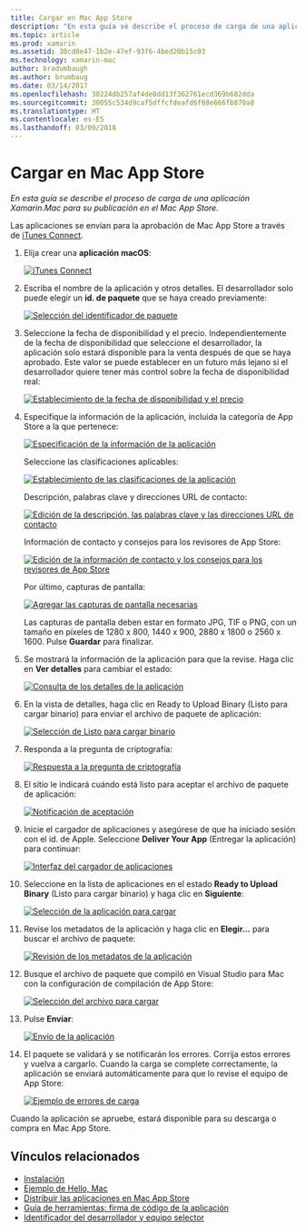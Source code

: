 ```yaml
---
title: Cargar en Mac App Store
description: "En esta guía se describe el proceso de carga de una aplicación Xamarin.Mac para su publicación en el Mac App Store."
ms.topic: article
ms.prod: xamarin
ms.assetid: 30cd0e47-1b2e-47ef-93f6-4bed20b15c03
ms.technology: xamarin-mac
author: bradumbaugh
ms.author: brumbaug
ms.date: 03/14/2017
ms.openlocfilehash: 30224db257af4de8dd13f362761ecd369b682dda
ms.sourcegitcommit: 30055c534d9caf5dffcfdeafd6f08e666fb870a8
ms.translationtype: HT
ms.contentlocale: es-ES
ms.lasthandoff: 03/09/2018
---
```

# <a name="upload-to-mac-app-store"></a>Cargar en Mac App Store

_En esta guía se describe el proceso de carga de una aplicación Xamarin.Mac para su publicación en el Mac App Store._

Las aplicaciones se envían para la aprobación de Mac App Store a través de [iTunes Connect](http://itunesconnect.apple.com/).

1. Elija crear una **aplicación macOS**: 

    [![](uploading-images/image65.png "iTunes Connect")](uploading-images/image65.png#lightbox)

2. Escriba el nombre de la aplicación y otros detalles. El desarrollador solo puede elegir un **id. de paquete** que se haya creado previamente: 

    [![](uploading-images/image66.png "Selección del identificador de paquete")](uploading-images/image66.png#lightbox)

3. Seleccione la fecha de disponibilidad y el precio. Independientemente de la fecha de disponibilidad que seleccione el desarrollador, la aplicación solo estará disponible para la venta después de que se haya aprobado. Este valor se puede establecer en un futuro más lejano si el desarrollador quiere tener más control sobre la fecha de disponibilidad real: 

    [![](uploading-images/image67.png "Establecimiento de la fecha de disponibilidad y el precio")](uploading-images/image67.png#lightbox)

4. Especifique la información de la aplicación, incluida la categoría de App Store a la que pertenece: 

    [![](uploading-images/image68.png "Especificación de la información de la aplicación")](uploading-images/image68.png#lightbox) 

    Seleccione las clasificaciones aplicables: 

    [![](uploading-images/image69.png "Establecimiento de las clasificaciones de la aplicación")](uploading-images/image69.png#lightbox) 

    Descripción, palabras clave y direcciones URL de contacto: 

    [![](uploading-images/image70.png "Edición de la descripción, las palabras clave y las direcciones URL de contacto")](uploading-images/image70.png#lightbox) 

    Información de contacto y consejos para los revisores de App Store: 

    [![](uploading-images/image71.png "Edición de la información de contacto y los consejos para los revisores de App Store")](uploading-images/image71.png#lightbox) 

    Por último, capturas de pantalla: 

    [![](uploading-images/image72.png "Agregar las capturas de pantalla necesarias")](uploading-images/image72.png#lightbox) 

    Las capturas de pantalla deben estar en formato JPG, TIF o PNG, con un tamaño en píxeles de 1280 x 800, 1440 x 900, 2880 x 1800 o 2560 x 1600. Pulse **Guardar** para finalizar.

5. Se mostrará la información de la aplicación para que la revise. Haga clic en **Ver detalles** para cambiar el estado: 

    [![](uploading-images/image73.png "Consulta de los detalles de la aplicación")](uploading-images/image73.png#lightbox)

6. En la vista de detalles, haga clic en Ready to Upload Binary (Listo para cargar binario) para enviar el archivo de paquete de aplicación: 

    [![](uploading-images/image74.png "Selección de Listo para cargar binario")](uploading-images/image74.png#lightbox)

7. Responda a la pregunta de criptografía: 

    [![](uploading-images/image75.png "Respuesta a la pregunta de criptografía")](uploading-images/image75.png#lightbox)

8. El sitio le indicará cuándo está listo para aceptar el archivo de paquete de aplicación: 

    [![](uploading-images/image76.png "Notificación de aceptación")](uploading-images/image76.png#lightbox)

9. Inicie el cargador de aplicaciones y asegúrese de que ha iniciado sesión con el id. de Apple.
Seleccione **Deliver Your App** (Entregar la aplicación) para continuar: 

    [![](uploading-images/image77.png "Interfaz del cargador de aplicaciones")](uploading-images/image77.png#lightbox)

10. Seleccione en la lista de aplicaciones en el estado **Ready to Upload Binary** (Listo para cargar binario) y haga clic en **Siguiente**: 

    [![](uploading-images/image78.png "Selección de la aplicación para cargar")](uploading-images/image78.png#lightbox)

11. Revise los metadatos de la aplicación y haga clic en **Elegir…** para buscar el archivo de paquete: 

    [![](uploading-images/image79.png "Revisión de los metadatos de la aplicación")](uploading-images/image79.png#lightbox)

12. Busque el archivo de paquete que compiló en Visual Studio para Mac con la configuración de compilación de App Store: 

    [![](uploading-images/image80.png "Selección del archivo para cargar")](uploading-images/image80.png#lightbox)

13. Pulse **Enviar**: 

    [![](uploading-images/image81.png "Envío de la aplicación")](uploading-images/image81.png#lightbox)

14. El paquete se validará y se notificarán los errores. Corrija estos errores y vuelva a cargarlo. Cuando la carga se complete correctamente, la aplicación se enviará automáticamente para que lo revise el equipo de App Store: 

    [![](uploading-images/image82.png "Ejemplo de errores de carga")](uploading-images/image82.png#lightbox)

Cuando la aplicación se apruebe, estará disponible para su descarga o compra en Mac App Store.

## <a name="related-links"></a>Vínculos relacionados

- [Instalación](~//mac/get-started/installation.md)
- [Ejemplo de Hello, Mac](~//mac/get-started/hello-mac.md)
- [Distribuir las aplicaciones en Mac App Store](https://developer.apple.com/devcenter/mac/checklist/)
- [Guía de herramientas: firma de código de la aplicación](https://developer.apple.com/library/mac/#documentation/ToolsLanguages/Conceptual/OSXWorkflowGuide/CodeSigning/CodeSigning.html)
- [Identificador del desarrollador y equipo selector](https://developer.apple.com/resources/developer-id/)
